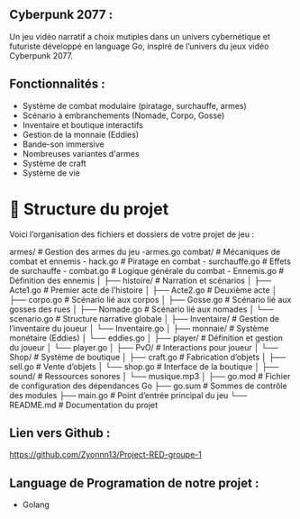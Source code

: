 ## Cyberpunk 2077 :

Un jeu vidéo narratif a choix mutiples dans un univers cybernétique et futuriste développé en language Go, inspiré de l’univers du jeux vidéo Cyberpunk 2077.

## Fonctionnalités :

- Système de combat modulaire (piratage, surchauffe, armes)
- Scénario à embranchements (Nomade, Corpo, Gosse)
- Inventaire et boutique interactifs
- Gestion de la monnaie (Eddies)
- Bande-son immersive
- Nombreuses variantes d'armes
- Système de craft 
- Système de vie 

# 📁 Structure du projet

Voici l’organisation des fichiers et dossiers de votre projet de jeu :

armes/ # Gestion des armes du jeu
     -armes.go
 combat/ # Mécaniques de combat et ennemis
    - hack.go # Piratage en combat
    - surchauffe.go # Effets de surchauffe
    - combat.go # Logique générale du combat
    - Ennemis.go # Définition des ennemis
│
├── histoire/ # Narration et scénarios
│ ├── Acte1.go # Premier acte de l’histoire
│ ├── Acte2.go # Deuxième acte
│ ├── corpo.go # Scénario lié aux corpos
│ ├── Gosse.go # Scénario lié aux gosses des rues
│ ├── Nomade.go # Scénario lié aux nomades
│ └── scenario.go # Structure narrative globale
│
├── Inventaire/ # Gestion de l’inventaire du joueur
│ └── Inventaire.go
│
├── monnaie/ # Système monétaire (Eddies)
│ └── eddies.go
│
├── player/ # Définition et gestion du joueur
│ └── player.go
│
├── PvO/ # Interactions pour joueur
│ └── Shop/ # Système de boutique
│ ├── craft.go # Fabrication d’objets
│ ├── sell.go # Vente d’objets
│ └── shop.go # Interface de la boutique
│
├── sound/ # Ressources sonores
│ └── musique.mp3
│
├── go.mod # Fichier de configuration des dépendances Go
├── go.sum # Sommes de contrôle des modules
├── main.go # Point d’entrée principal du jeu
└── README.md # Documentation du projet


## Lien vers Github : 
https://github.com/Zyonnn13/Project-RED-groupe-1

## Language de Programation de notre projet :
- Golang 
